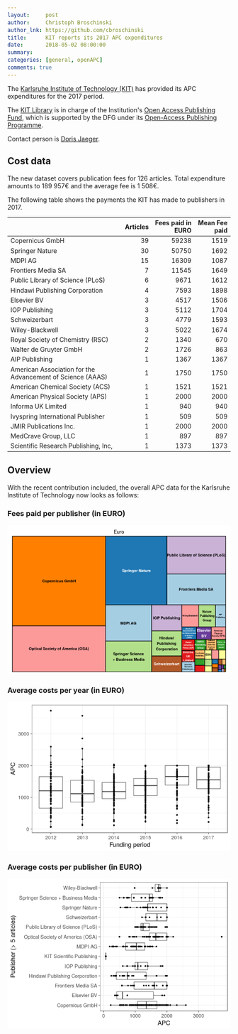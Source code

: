 ```yaml
---
layout:     post
author:     Christoph Broschinski
author_lnk: https://github.com/cbroschinski
title:      KIT reports its 2017 APC expenditures
date:       2018-05-02 08:00:00
summary:    
categories: [general, openAPC]
comments: true
---
```





The [Karlsruhe Institute of Technology (KIT)](http://www.kit.edu/english/) has provided its APC expenditures for the 2017 period.

The [KIT Library](http://www.bibliothek.kit.edu/cms/english/) is in charge of the Institution's [Open Access Publishing Fund](http://www.bibliothek.kit.edu/cms/english/kit-publication-fund.php), which is supported by the DFG under its [Open-Access Publishing Programme](http://www.dfg.de/en/research_funding/programmes/infrastructure/lis/funding_opportunities/open_access/).

Contact person is [Doris Jaeger](https://www.bibliothek.kit.edu/cms/mitarbeiter_1399.php).

## Cost data



The new dataset covers publication fees for 126 articles. Total expenditure amounts to 189 957€ and the average fee is 1 508€.

The following table shows the payments the KIT has made to publishers in 2017.


|                                                           | Articles| Fees paid in EURO| Mean Fee paid|
|:----------------------------------------------------------|--------:|-----------------:|-------------:|
|Copernicus GmbH                                            |       39|             59238|          1519|
|Springer Nature                                            |       30|             50750|          1692|
|MDPI AG                                                    |       15|             16309|          1087|
|Frontiers Media SA                                         |        7|             11545|          1649|
|Public Library of Science (PLoS)                           |        6|              9671|          1612|
|Hindawi Publishing Corporation                             |        4|              7593|          1898|
|Elsevier BV                                                |        3|              4517|          1506|
|IOP Publishing                                             |        3|              5112|          1704|
|Schweizerbart                                              |        3|              4779|          1593|
|Wiley-Blackwell                                            |        3|              5022|          1674|
|Royal Society of Chemistry (RSC)                           |        2|              1340|           670|
|Walter de Gruyter GmbH                                     |        2|              1726|           863|
|AIP Publishing                                             |        1|              1367|          1367|
|American Association for the Advancement of Science (AAAS) |        1|              1750|          1750|
|American Chemical Society (ACS)                            |        1|              1521|          1521|
|American Physical Society (APS)                            |        1|              2000|          2000|
|Informa UK Limited                                         |        1|               940|           940|
|Ivyspring International Publisher                          |        1|               509|           509|
|JMIR Publications Inc.                                     |        1|              2000|          2000|
|MedCrave Group, LLC                                        |        1|               897|           897|
|Scientific Research Publishing, Inc,                       |        1|              1373|          1373|

## Overview

With the recent contribution included, the overall APC data for the Karlsruhe Institute of Technology now looks as follows:

### Fees paid per publisher (in EURO)

![plot of chunk tree_kit_2018_05_02_full](/figure/tree_kit_2018_05_02_full-1.png)

###  Average costs per year (in EURO)

![plot of chunk box_kit_2018_05_02_year_full](/figure/box_kit_2018_05_02_year_full-1.png)

###  Average costs per publisher (in EURO)

![plot of chunk box_kit_2018_05_02_publisher_full](/figure/box_kit_2018_05_02_publisher_full-1.png)
